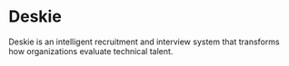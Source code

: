 # Deskie
Deskie is an intelligent recruitment and interview system that transforms how organizations evaluate technical talent. 
